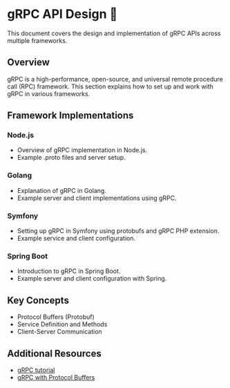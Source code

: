 # gRPC API Design 🚀

This document covers the design and implementation of gRPC APIs across multiple frameworks.

## Overview
gRPC is a high-performance, open-source, and universal remote procedure call (RPC) framework. This section explains how to set up and work with gRPC in various frameworks.

## Framework Implementations

### Node.js
- Overview of gRPC implementation in Node.js.
- Example .proto files and server setup.

### Golang
- Explanation of gRPC in Golang.
- Example server and client implementations using gRPC.

### Symfony
- Setting up gRPC in Symfony using protobufs and gRPC PHP extension.
- Example service and client configuration.

### Spring Boot
- Introduction to gRPC in Spring Boot.
- Example server and client configuration with Spring.

## Key Concepts
- Protocol Buffers (Protobuf)
- Service Definition and Methods
- Client-Server Communication

## Additional Resources
- [gRPC tutorial](https://www.example.com)
- [gRPC with Protocol Buffers](https://www.example.com)
